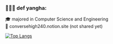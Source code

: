 ### 👩🏻‍💻 def yangha:

<!--
**conversehigh240/conversehigh240** is a ✨ _special_ ✨ repository because its `README.md` (this file) appears on your GitHub profile.

Here are some ideas to get you started:

- 🔭 I’m currently working on ...
- 🌱 I’m currently learning ...
- 👯 I’m looking to collaborate on ...
- 🤔 I’m looking for help with ...
- 💬 Ask me about ...
- 📫 How to reach me: ...
- 😄 Pronouns: ...
- ⚡ Fun fact: ...
![Top Langs](https://github-readme-stats.vercel.app/api/top-langs/?username=conversehigh240&layout=compact)
-->

🎓 majored in Computer Science and Engineering  
🔗 conversehigh240.notion.site (not shared yet)

[![Top Langs](https://github-readme-stats-git-masterrstaa-rickstaa.vercel.app/api/top-langs/?username=conversehigh240&layout=compact&theme=transparent)](https://github.com/anuraghazra/github-readme-stats)


